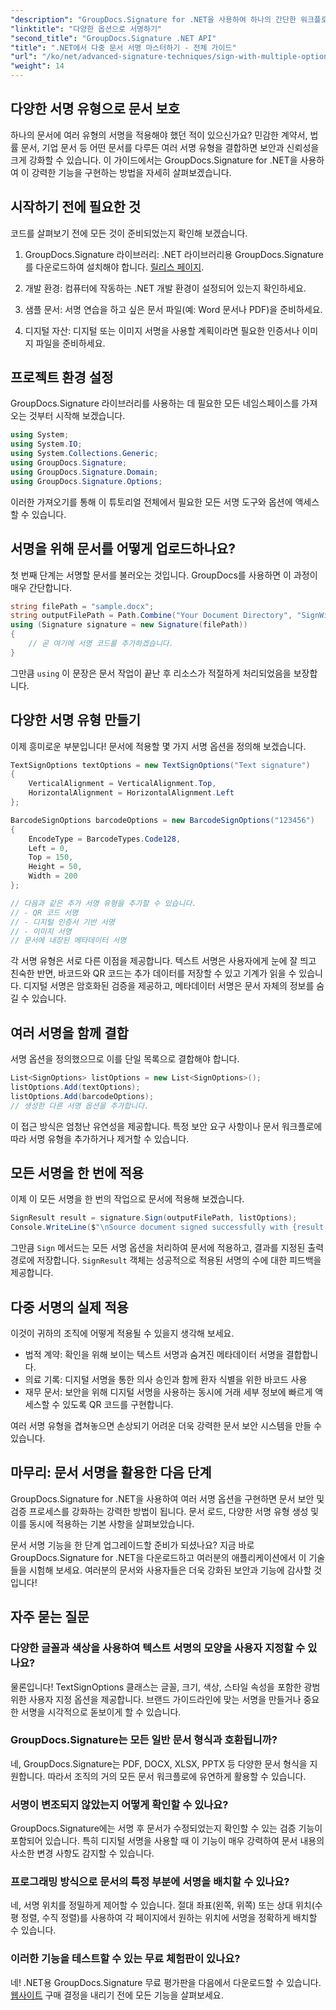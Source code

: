```yaml
---
"description": "GroupDocs.Signature for .NET을 사용하여 하나의 간단한 워크플로로 여러 서명 유형(텍스트, QR, 바코드, 디지털)을 구현하여 문서 보안을 강화하는 방법을 알아보세요."
"linktitle": "다양한 옵션으로 서명하기"
"second_title": "GroupDocs.Signature .NET API"
"title": ".NET에서 다중 문서 서명 마스터하기 - 전체 가이드"
"url": "/ko/net/advanced-signature-techniques/sign-with-multiple-options/"
"weight": 14
---
```


## 다양한 서명 유형으로 문서 보호

하나의 문서에 여러 유형의 서명을 적용해야 했던 적이 있으신가요? 민감한 계약서, 법률 문서, 기업 문서 등 어떤 문서를 다루든 여러 서명 유형을 결합하면 보안과 신뢰성을 크게 강화할 수 있습니다. 이 가이드에서는 GroupDocs.Signature for .NET을 사용하여 이 강력한 기능을 구현하는 방법을 자세히 살펴보겠습니다.

## 시작하기 전에 필요한 것

코드를 살펴보기 전에 모든 것이 준비되었는지 확인해 보겠습니다.

1. GroupDocs.Signature 라이브러리: .NET 라이브러리용 GroupDocs.Signature를 다운로드하여 설치해야 합니다. [릴리스 페이지](https://releases.groupdocs.com/signature/net/).

2. 개발 환경: 컴퓨터에 작동하는 .NET 개발 환경이 설정되어 있는지 확인하세요.

3. 샘플 문서: 서명 연습을 하고 싶은 문서 파일(예: Word 문서나 PDF)을 준비하세요.

4. 디지털 자산: 디지털 또는 이미지 서명을 사용할 계획이라면 필요한 인증서나 이미지 파일을 준비하세요.

## 프로젝트 환경 설정

GroupDocs.Signature 라이브러리를 사용하는 데 필요한 모든 네임스페이스를 가져오는 것부터 시작해 보겠습니다.

```csharp
using System;
using System.IO;
using System.Collections.Generic;
using GroupDocs.Signature;
using GroupDocs.Signature.Domain;
using GroupDocs.Signature.Options;
```

이러한 가져오기를 통해 이 튜토리얼 전체에서 필요한 모든 서명 도구와 옵션에 액세스할 수 있습니다.

## 서명을 위해 문서를 어떻게 업로드하나요?

첫 번째 단계는 서명할 문서를 불러오는 것입니다. GroupDocs를 사용하면 이 과정이 매우 간단합니다.

```csharp
string filePath = "sample.docx";
string outputFilePath = Path.Combine("Your Document Directory", "SignWithMultiple", "SignWithMultiple.docx");
using (Signature signature = new Signature(filePath))
{
    // 곧 여기에 서명 코드를 추가하겠습니다.
}
```

그만큼 `using` 이 문장은 문서 작업이 끝난 후 리소스가 적절하게 처리되었음을 보장합니다.

## 다양한 서명 유형 만들기

이제 흥미로운 부분입니다! 문서에 적용할 몇 가지 서명 옵션을 정의해 보겠습니다.

```csharp
TextSignOptions textOptions = new TextSignOptions("Text signature")
{
    VerticalAlignment = VerticalAlignment.Top,
    HorizontalAlignment = HorizontalAlignment.Left
};

BarcodeSignOptions barcodeOptions = new BarcodeSignOptions("123456")
{
    EncodeType = BarcodeTypes.Code128,
    Left = 0,
    Top = 150,
    Height = 50,
    Width = 200
};

// 다음과 같은 추가 서명 유형을 추가할 수 있습니다.
// - QR 코드 서명
// - 디지털 인증서 기반 서명
// - 이미지 서명
// 문서에 내장된 메타데이터 서명
```

각 서명 유형은 서로 다른 이점을 제공합니다. 텍스트 서명은 사용자에게 눈에 잘 띄고 친숙한 반면, 바코드와 QR 코드는 추가 데이터를 저장할 수 있고 기계가 읽을 수 있습니다. 디지털 서명은 암호화된 검증을 제공하고, 메타데이터 서명은 문서 자체의 정보를 숨길 수 있습니다.

## 여러 서명을 함께 결합

서명 옵션을 정의했으므로 이를 단일 목록으로 결합해야 합니다.

```csharp
List<SignOptions> listOptions = new List<SignOptions>();
listOptions.Add(textOptions);
listOptions.Add(barcodeOptions);
// 생성한 다른 서명 옵션을 추가합니다.
```

이 접근 방식은 엄청난 유연성을 제공합니다. 특정 보안 요구 사항이나 문서 워크플로에 따라 서명 유형을 추가하거나 제거할 수 있습니다.

## 모든 서명을 한 번에 적용

이제 이 모든 서명을 한 번의 작업으로 문서에 적용해 보겠습니다.

```csharp
SignResult result = signature.Sign(outputFilePath, listOptions);
Console.WriteLine($"\nSource document signed successfully with {result.Succeeded.Count} signature(s).\nFile saved at {outputFilePath}.");
```

그만큼 `Sign` 메서드는 모든 서명 옵션을 처리하여 문서에 적용하고, 결과를 지정된 출력 경로에 저장합니다. `SignResult` 객체는 성공적으로 적용된 서명의 수에 대한 피드백을 제공합니다.

## 다중 서명의 실제 적용

이것이 귀하의 조직에 어떻게 적용될 수 있을지 생각해 보세요.

- 법적 계약: 확인을 위해 보이는 텍스트 서명과 숨겨진 메타데이터 서명을 결합합니다.
- 의료 기록: 디지털 서명을 통한 의사 승인과 함께 환자 식별을 위한 바코드 사용
- 재무 문서: 보안을 위해 디지털 서명을 사용하는 동시에 거래 세부 정보에 빠르게 액세스할 수 있도록 QR 코드를 구현합니다.

여러 서명 유형을 겹쳐놓으면 손상되기 어려운 더욱 강력한 문서 보안 시스템을 만들 수 있습니다.

## 마무리: 문서 서명을 활용한 다음 단계

GroupDocs.Signature for .NET을 사용하여 여러 서명 옵션을 구현하면 문서 보안 및 검증 프로세스를 강화하는 강력한 방법이 됩니다. 문서 로드, 다양한 서명 유형 생성 및 이를 동시에 적용하는 기본 사항을 살펴보았습니다.

문서 서명 기능을 한 단계 업그레이드할 준비가 되셨나요? 지금 바로 GroupDocs.Signature for .NET을 다운로드하고 여러분의 애플리케이션에서 이 기술들을 시험해 보세요. 여러분의 문서와 사용자들은 더욱 강화된 보안과 기능에 감사할 것입니다!

## 자주 묻는 질문

### 다양한 글꼴과 색상을 사용하여 텍스트 서명의 모양을 사용자 지정할 수 있나요?

물론입니다! TextSignOptions 클래스는 글꼴, 크기, 색상, 스타일 속성을 포함한 광범위한 사용자 지정 옵션을 제공합니다. 브랜드 가이드라인에 맞는 서명을 만들거나 중요한 서명을 시각적으로 돋보이게 할 수 있습니다.

### GroupDocs.Signature는 모든 일반 문서 형식과 호환됩니까?

네, GroupDocs.Signature는 PDF, DOCX, XLSX, PPTX 등 다양한 문서 형식을 지원합니다. 따라서 조직의 거의 모든 문서 워크플로에 유연하게 활용할 수 있습니다.

### 서명이 변조되지 않았는지 어떻게 확인할 수 있나요?

GroupDocs.Signature에는 서명 후 문서가 수정되었는지 확인할 수 있는 검증 기능이 포함되어 있습니다. 특히 디지털 서명을 사용할 때 이 기능이 매우 강력하여 문서 내용의 사소한 변경 사항도 감지할 수 있습니다.

### 프로그래밍 방식으로 문서의 특정 부분에 서명을 배치할 수 있나요?

네, 서명 위치를 정밀하게 제어할 수 있습니다. 절대 좌표(왼쪽, 위쪽) 또는 상대 위치(수평 정렬, 수직 정렬)를 사용하여 각 페이지에서 원하는 위치에 서명을 정확하게 배치할 수 있습니다.

### 이러한 기능을 테스트할 수 있는 무료 체험판이 있나요?

네! .NET용 GroupDocs.Signature 무료 평가판을 다음에서 다운로드할 수 있습니다. [웹사이트](https://releases.groupdocs.com/) 구매 결정을 내리기 전에 모든 기능을 살펴보세요.